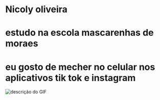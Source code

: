 # Nicoly oliveira
# estudo na escola mascarenhas de moraes 
# eu gosto de mecher no celular nos aplicativos tik tok e instagram
![descrição do GIF](https://media.tenor.com/OBvegO6y7poAAAAM/omg-its-me-chicken-little.gif)
